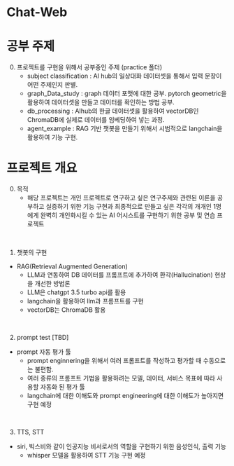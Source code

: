 # Chat-Web


# 공부 주제

0. 프로젝트를 구현을 위해서 공부중인 주제 (practice 폴더)
   - subject classification : AI hub의 일상대화 데이터셋을 통해서 입력 문장이 어떤 주제인지 판별.
   - graph_Data_study : graph 데이터 포맷에 대한 공부. pytorch geometric을 활용하여 데이터셋을 만들고 데이터를 확인하는 방법 공부.
   - db_processing : AIhub의 한글 데이터셋을 활용하여 vectorDB인 ChromaDB에 실제로 데이터를 임베딩하여 넣는 과정.
   - agent_example : RAG 기반 챗봇을 만들기 위해서 시범적으로 langchain을 활용하여 기능 구현.


# 프로젝트 개요

0. 목적
   - 해당 프로젝트는 개인 프로젝트로 연구하고 싶은 연구주제와 관련된 이론을 공부하고 실증하기 위한 기능 구현과 최종적으로 만들고 싶은 각각의 개개인 1명에게 완벽히 개인화시킬 수 있는 AI 어시스트를 구현하기 위한 공부 및 연습 프로젝트

<br>

1. 챗봇의 구현
- RAG(Retrieval Augmented Generation)
  - LLM과 연동하여 DB 데이터를 프롬프트에 추가하여 환각(Hallucination) 현상을 개선한 방법론
  - LLM은 chatgpt 3.5 turbo api를 활용
  - langchain을 활용하여 llm과 프롬프트를 구현
  - vectorDB는 ChromaDB 활용

<br>

 2. prompt test [TBD]
- prompt 자동 평가 툴
   - prompt enginnering을 위해서 여러 프롬프트를 작성하고 평가할 때 수동으로는 불편함.
   - 여러 종류의 프롬프트 기법을 활용하려는 모델, 데이터, 서비스 목표에 따라 사용할 자동화 된 평가 툴
   - langchain에 대한 이해도와 prompt engineering에 대한 이해도가 높아지면 구현 예정

<br>

 3. TTS, STT
- siri, 빅스비와 같이 인공지능 비서로서의 역할을 구현하기 위한 음성인식, 출력 기능
   - whisper 모델을 활용하여 STT 기능 구현 예정


<br>



